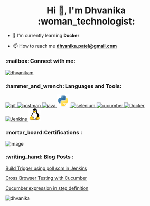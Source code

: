 <h1 align="center">Hi 👋, I'm Dhvanika :woman_technologist: </h1>

- 🌱 I’m currently learning **Docker**

- 📫 How to reach me **dhvanika.patel@gmail.com**

<h3 align="left">:mailbox: Connect with me:</h3>
<p align="left">
<a href="https://linkedin.com/in/dhvanikam" target="blank"><img align="center" src="https://raw.githubusercontent.com/rahuldkjain/github-profile-readme-generator/master/src/images/icons/Social/linked-in-alt.svg" alt="dhvanikam" height="30" width="40" /></a>
</p>

<h3 align="left">:hammer_and_wrench: Languages and Tools:</h3>
<p align="left"> 
  <a href="https://git-scm.com/" target="_blank" rel="noreferrer"> <img src="https://www.vectorlogo.zone/logos/git-scm/git-scm-icon.svg" alt="git" width="40" height="40"/> </a>   
  <a href="https://postman.com" target="_blank" rel="noreferrer"> <img src="https://www.vectorlogo.zone/logos/getpostman/getpostman-icon.svg" alt="postman" width="40" height="40"/> </a> 
  <a href="https://www.java.com/en/" target="_blank" rel="noreferrer"> <img src="https://cdn.jsdelivr.net/gh/devicons/devicon@latest/icons/java/java-original-wordmark.svg" alt="java" width="40" height="40"/> </a> 
  <a href="https://www.python.org" target="_blank" rel="noreferrer"> <img src="https://raw.githubusercontent.com/devicons/devicon/master/icons/python/python-original.svg" alt="python" width="40" height="40"/> </a>   
  <a href="https://www.selenium.dev" target="_blank" rel="noreferrer"> <img src="https://raw.githubusercontent.com/detain/svg-logos/780f25886640cef088af994181646db2f6b1a3f8/svg/selenium-logo.svg" alt="selenium" width="40" height="40"/> </a> 
  <a href="https://cucumber.io/" target="_blank" rel="noreferrer"> <img src="https://cdn.jsdelivr.net/gh/devicons/devicon@latest/icons/cucumber/cucumber-plain.svg" alt="cucumber" width="40" height="40"/> </a>
  <a href="https://www.docker.com/" target="_blank" rel="noreferrer"> <img src="https://cdn.jsdelivr.net/gh/devicons/devicon@latest/icons/docker/docker-original-wordmark.svg" alt="Docker" width="40" height="40"/> </a>
  <a href="https://www.jenkins.io/" target="_blank" rel="noreferrer"> <img src="https://cdn.jsdelivr.net/gh/devicons/devicon@latest/icons/jenkins/jenkins-original.svg" alt="Jenkins" width="40" height="40"/> </a>
  <a href="https://www.linux.org/" target="_blank" rel="noreferrer"> <img src="https://raw.githubusercontent.com/devicons/devicon/master/icons/linux/linux-original.svg" alt="linux" width="40" height="40"/> </a> 
</p>
 

<h3 align="left">:mortar_board:Certifications :</h3>

![image](https://github.com/dhvanikam/dhvanikam/assets/73573915/68cef3e1-a0c4-4f1c-9ab9-fdb5ac34199c)


<h3 align="left">:writing_hand: Blog Posts :</h3>

[Build Trigger using poll scm in Jenkins](https://www.numpyninja.com/post/build-trigger-using-poll-scm-in-jenkins)

[Cross Browser Testing with Cucumber](https://www.numpyninja.com/post/cross-browser-testing-cucumber-with-testng)

[Cucumber expression in step definition](https://numpyninja.com/post/cucumber-expression-in-step-definition)


<p><img align="center" src="https://github-readme-stats.vercel.app/api/top-langs/?username=dhvanikam&layout=compact" alt="dhvanika" /></p>
